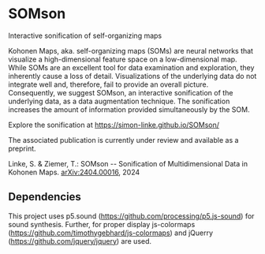 # SOMson
Interactive sonification of self-organizing maps

Kohonen Maps, aka. self-organizing maps (SOMs) are neural networks that visualize a high-dimensional feature space on a low-dimensional map. While SOMs are an excellent tool for data examination and exploration, they inherently cause a loss of detail. Visualizations of the underlying data do not integrate well and, therefore, fail to provide an overall picture. Consequently, we suggest SOMson, an interactive sonification of the underlying data, as a data augmentation technique. The sonification increases the amount of information provided simultaneously by the SOM.

Explore the sonification at https://simon-linke.github.io/SOMson/


The associated publication is currently under review and available as a preprint.

Linke, S. & Ziemer, T.: SOMson -- Sonification of Multidimensional Data in Kohonen Maps. [arXiv:2404.00016](https://arxiv.org/abs/2404.00016), 2024 


## Dependencies
This project uses p5.sound (https://github.com/processing/p5.js-sound) for sound synthesis. Further, for proper display js-colormaps (https://github.com/timothygebhard/js-colormaps) and jQuerry (https://github.com/jquery/jquery) are used.
